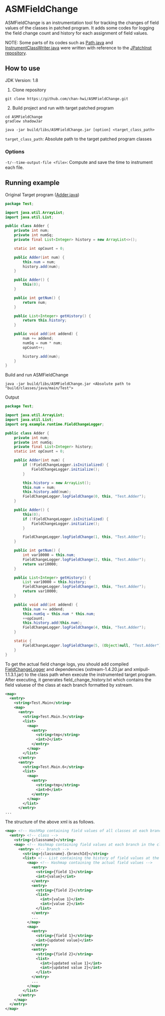 # ASMFieldChange
ASMFieldChange is an instrumentation tool for tracking the changes of field values of the classes in patched program. It adds some codes for logging the field change count and history for each assignment of field values.

NOTE: Some parts of its codes such as [Path.java](src/main/java/org/example/utils/Path.java) and [InstrumentClassWriter.java](src/main/java/org/example/asm/InstrumentClassWriter.java) were written with reference to the [JPatchInst repository](https://github.com/UNIST-LOFT/JPatchInst).

## How to use
JDK Version: 1.8

1. Clone repository
```shell
git clone https://github.com/chan-hwi/ASMFieldChange.git
```
2. Build project and run with target patched program
```shell
cd ASMFieldChange
gradlew shadowJar
```

```shell
java -jar build/libs/ASMFieldChange.jar [option] <target_class_path>
```
`target_class_path`: Absolute path to the target patched program classes

### Options
`-t/--time-output-file <file>`: Compute and save the time to instrument each file.

## Running example
Original Target program ([Adder.java](src/main/java/Test/Adder.java))
```java
package Test;

import java.util.ArrayList;
import java.util.List;

public class Adder {
    private int num;
    private int numSq;
    private final List<Integer> history = new ArrayList<>();

    static int opCount = 0;

    public Adder(int num) {
        this.num = num;
        history.add(num);
    }

    public Adder() {
        this(0);
    }

    public int getNum() {
        return num;
    }

    public List<Integer> getHistory() {
        return this.history;
    }

    public void add(int addend) {
        num += addend;
        numSq = num * num;
        opCount++;

        history.add(num);
    }
}
```

Build and run ASMFieldChange
```shell
java -jar build/libs/ASMFieldChange.jar <Absolute path to "build/classes/java/main/Test">
```

Output
```java
package Test;

import java.util.ArrayList;
import java.util.List;
import org.example.runtime.FieldChangeLogger;

public class Adder {
    private int num;
    private int numSq;
    private final List<Integer> history;
    static int opCount = 0;

    public Adder(int num) {
        if (!FieldChangeLogger.isInitialized) {
            FieldChangeLogger.initialize();
        }

        this.history = new ArrayList();
        this.num = num;
        this.history.add(num);
        FieldChangeLogger.logFieldChange(0, this, "Test.Adder");
    }

    public Adder() {
        this(0);
        if (!FieldChangeLogger.isInitialized) {
            FieldChangeLogger.initialize();
        }

        FieldChangeLogger.logFieldChange(1, this, "Test.Adder");
    }

    public int getNum() {
        int var10000 = this.num;
        FieldChangeLogger.logFieldChange(2, this, "Test.Adder");
        return var10000;
    }

    public List<Integer> getHistory() {
        List var10000 = this.history;
        FieldChangeLogger.logFieldChange(3, this, "Test.Adder");
        return var10000;
    }

    public void add(int addend) {
        this.num += addend;
        this.numSq = this.num * this.num;
        ++opCount;
        this.history.add(this.num);
        FieldChangeLogger.logFieldChange(4, this, "Test.Adder");
    }

    static {
        FieldChangeLogger.logFieldChange(5, (Object)null, "Test.Adder");
    }
}
```

To get the actual field change logs, you should add compiled [FieldChangeLogger](src/main/java/org/example/runtime/FieldChangeLogger.java) and dependencies (xstream-1.4.20.jar and xmlpull-1.1.3.1.jar) to the class path when execute the instrumented target program. After executing, it generates field_change_history.txt which contains the field valuese of the class at each branch formatted by xstream.

```XML
<map>
  <entry>
    <string>Test.Main</string>
    <map>
      <entry>
        <string>Test.Main.5</string>
        <list>
          <map>
            <entry>
              <string>tmp</string>
              <int>2</int>
            </entry>
          </map>
        </list>
      </entry>
      <entry>
        <string>Test.Main.6</string>
        <list>
          <map>
            <entry>
              <string>tmp</string>
              <int>0</int>
            </entry>
          </map>
        </list>
      </entry>
...
```
The structure of the above xml is as follows.

```XML
<map> <!-- HashMap containing field values of all classes at each branch -->
  <entry> <!-- class -->
    <string>{classname}</string>
    <map> <!-- Hashmap containing field values at each branch in the class -->
      <entry> <!-- branch -->
        <string>{classname}.{branchId}</string>
        <list> <!-- List containing the history of field values at the branch on each execution -->
          <map> <!-- Hashmap containing the actual field values -->
            <entry>
              <string>{field 1}</string>
              <int>{value}</int>
            </entry>
            <entry>
              <string>{field 2}</string>
              <list>
                <int>{value 1}</int>
                <int>{value 2}</int>
              </list>
            </entry>
            ...
          </map>
          <map>
            <entry>
              <string>{field 1}</string>
              <int>{updated value}</int>
            </entry>
            <entry>
              <string>{field 2}</string>
              <list>
                <int>{updated value 1}</int>
                <int>{updated value 2}</int>
              </list>
            </entry>
            ...
          </map>
        </list>
      </entry>
    </map>
  </entry>
</map>
```
